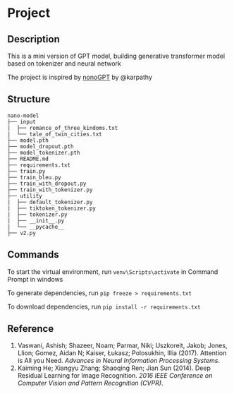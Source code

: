 # Project
## Description
This is a mini version of GPT model, building generative transformer model based on tokenizer and neural network

The project is inspired by [nonoGPT](https://github.com/karpathy/nanoGPT/tree/master) by @karpathy

## Structure

```
nano-model
├── input
|  ├── romance_of_three_kindoms.txt
|  └── tale_of_twin_cities.txt
├── model.pth
├── model_dropout.pth
├── model_tokenizer.pth
├── README.md
├── requirements.txt
├── train.py
├── train_bleu.py
├── train_with_dropout.py
├── train_with_tokenizer.py
├── utility
|  ├── default_tokenizer.py
|  ├── tiktoken_tokenizer.py
|  ├── tokenizer.py
|  ├── __init__.py
|  └── __pycache__
├── v2.py
```

## Commands
To start the virtual environment, run `venv\Scripts\activate` in Command Prompt in windows

To generate dependencies, run `pip freeze > requirements.txt`

To download dependencies, run `pip install -r requirements.txt`

## Reference

1. Vaswani, Ashish; Shazeer, Noam; Parmar, Niki; Uszkoreit, Jakob; Jones, Llion; Gomez, Aidan N; Kaiser, Łukasz; Polosukhin, Illia (2017). Attention is All you Need. *Advances in Neural Information Processing Systems*.
2. Kaiming He; Xiangyu Zhang; Shaoqing Ren; Jian Sun (2014). Deep Residual Learning for Image Recognition. *2016 IEEE Conference on Computer Vision and Pattern Recognition (CVPR)*.